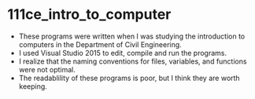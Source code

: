 # 111ce_intro_to_computer
*  These programs were written when I was studying the introduction to computers in the Department of Civil Engineering.
*  I used Visual Studio 2015 to edit, compile and run the programs.
*  I realize that the naming conventions for files, variables, and functions were not optimal.
*  The readablility of these programs is poor, but I think they are worth keeping.
